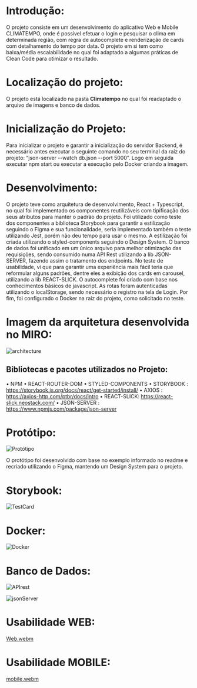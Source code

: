 # Introdução:

O projeto consiste em um desenvolvimento do aplicativo Web e Mobile CLIMATEMPO, onde é possível efetuar o login e pesquisar o clima em determinada região, com regra de autocomplete e renderização de cards com detalhamento do tempo por data. O projeto em si tem como baixa/média escalabilidade no qual foi adaptado a algumas práticas de Clean Code para otimizar o resultado. 

# Localização do projeto: 

O projeto está localizado na pasta **Climatempo** no qual foi readaptado o arquivo de imagens e banco de dados. 

# Inicialização do Projeto: 

Para inicializar o projeto e garantir a inicialização do servidor Backend, é necessário antes executar o seguinte comando no seu terminal da raíz do projeto: “json-server --watch db.json --port 5000”. Logo em seguida executar npm start ou executar a execução pelo Docker criando a imagem. 

# Desenvolvimento: 

O projeto teve como arquitetura de desenvolvimento, React + Typescript, no qual foi implementado os componentes reutilizáveis com tipificação dos seus atributos para manter o padrão do projeto. Foi utilizado como teste dos componentes a biblioteca Storybook para garantir a estilização seguindo o Figma e sua funcionalidade, seria implementado também o teste utilizando Jest, porém não deu tempo para usar o mesmo. A estilização foi criada utilizando o styled-components seguindo o Design System. O banco de dados foi unificado em um único arquivo para melhor otimização das requisições, sendo consumido numa API Rest utilizando a lib JSON-SERVER, fazendo assim o tratamento dos endpoints. No teste de usabilidade, vi que para garantir uma experiência mais fácil teria que reformular alguns padrões, dentre eles a exibição dos cards em carousel, utilizando a lib REACT-SLICK. O autocomplete foi criado com base nos conhecimentos básicos de javascript. As rotas foram autenticadas utilizando o localStorage, sendo necessário o registro na tela de Login. Por fim, foi configurado o Docker na raiz do projeto, como solicitado no teste. 

# Imagem da arquitetura desenvolvida no MIRO: 

![architecture](https://user-images.githubusercontent.com/82072640/199833524-b67c925b-0f61-461b-b419-4a9ee48cb37f.jpg)

## Bibliotecas e pacotes utilizados no Projeto: 

•	NPM
•	REACT-ROUTER-DOM
•	STYLED-COMPONENTS
•	STORYBOOK : https://storybook.js.org/docs/react/get-started/install/
•	AXIOS : https://axios-http.com/ptbr/docs/intro
•	REACT-SLICK: https://react-slick.neostack.com/
•	JSON-SERVER : https://www.npmjs.com/package/json-server

# Protótipo: 

![Protótipo](https://user-images.githubusercontent.com/82072640/199833629-33b9afbb-87f6-417f-b7d6-0c76afbd2335.jpg)

O protótipo foi desenvolvido com base no exemplo informado no readme e recriado utilizando o Figma, mantendo um Design System para o projeto. 

# Storybook: 

![TestCard](https://user-images.githubusercontent.com/82072640/199833789-eddf4165-9755-4b22-a2e1-fa1f7056d672.jpg)

# Docker: 

![Docker](https://user-images.githubusercontent.com/82072640/199834314-9a58cbfc-e5fd-47ae-9921-7a901f8bf7db.jpg)

# Banco de Dados: 

![APIrest](https://user-images.githubusercontent.com/82072640/199833964-923d1ee3-064d-4147-b72f-8bccf1412d1d.jpg)

![jsonServer](https://user-images.githubusercontent.com/82072640/199833977-72411710-9c56-4ab8-bddf-a77f56688fee.jpg)



# Usabilidade WEB: 

[Web.webm](https://user-images.githubusercontent.com/82072640/199834051-899d1324-5f16-44c3-bbf2-cfb5c83646ad.webm)

# Usabilidade MOBILE:

[mobile.webm](https://user-images.githubusercontent.com/82072640/199834119-88642527-3c20-4a8c-874d-fc129645cb50.webm)

